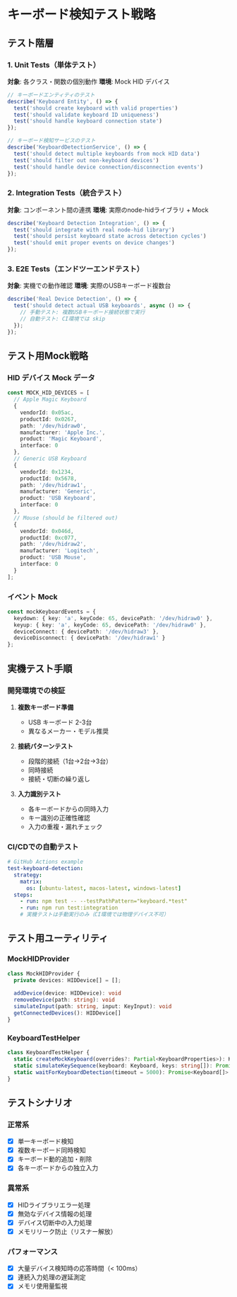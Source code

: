 # キーボード検知テスト戦略

## テスト階層

### 1. Unit Tests（単体テスト）
**対象**: 各クラス・関数の個別動作
**環境**: Mock HID デバイス

```typescript
// キーボードエンティティのテスト
describe('Keyboard Entity', () => {
  test('should create keyboard with valid properties')
  test('should validate keyboard ID uniqueness')
  test('should handle keyboard connection state')
});

// キーボード検知サービスのテスト  
describe('KeyboardDetectionService', () => {
  test('should detect multiple keyboards from mock HID data')
  test('should filter out non-keyboard devices')
  test('should handle device connection/disconnection events')
});
```

### 2. Integration Tests（統合テスト）
**対象**: コンポーネント間の連携
**環境**: 実際のnode-hidライブラリ + Mock

```typescript
describe('Keyboard Detection Integration', () => {
  test('should integrate with real node-hid library')
  test('should persist keyboard state across detection cycles')
  test('should emit proper events on device changes')
});
```

### 3. E2E Tests（エンドツーエンドテスト）
**対象**: 実機での動作確認
**環境**: 実際のUSBキーボード複数台

```typescript
describe('Real Device Detection', () => {
  test('should detect actual USB keyboards', async () => {
    // 手動テスト: 複数USBキーボード接続状態で実行
    // 自動テスト: CI環境では skip
  });
});
```

## テスト用Mock戦略

### HID デバイス Mock データ
```typescript
const MOCK_HID_DEVICES = [
  // Apple Magic Keyboard
  {
    vendorId: 0x05ac,
    productId: 0x0267,
    path: '/dev/hidraw0',
    manufacturer: 'Apple Inc.',
    product: 'Magic Keyboard',
    interface: 0
  },
  // Generic USB Keyboard
  {
    vendorId: 0x1234,
    productId: 0x5678, 
    path: '/dev/hidraw1',
    manufacturer: 'Generic',
    product: 'USB Keyboard',
    interface: 0
  },
  // Mouse (should be filtered out)
  {
    vendorId: 0x046d,
    productId: 0xc077,
    path: '/dev/hidraw2', 
    manufacturer: 'Logitech',
    product: 'USB Mouse',
    interface: 0
  }
];
```

### イベント Mock
```typescript
const mockKeyboardEvents = {
  keydown: { key: 'a', keyCode: 65, devicePath: '/dev/hidraw0' },
  keyup: { key: 'a', keyCode: 65, devicePath: '/dev/hidraw0' },
  deviceConnect: { devicePath: '/dev/hidraw3' },
  deviceDisconnect: { devicePath: '/dev/hidraw1' }
};
```

## 実機テスト手順

### 開発環境での検証
1. **複数キーボード準備**
   - USB キーボード 2-3台
   - 異なるメーカー・モデル推奨
   
2. **接続パターンテスト**
   - 段階的接続（1台→2台→3台）
   - 同時接続
   - 接続・切断の繰り返し

3. **入力識別テスト**
   - 各キーボードからの同時入力
   - キー識別の正確性確認
   - 入力の重複・漏れチェック

### CI/CDでの自動テスト
```yaml
# GitHub Actions example
test-keyboard-detection:
  strategy:
    matrix:
      os: [ubuntu-latest, macos-latest, windows-latest]
  steps:
    - run: npm test -- --testPathPattern="keyboard.*test"
    - run: npm run test:integration
    # 実機テストは手動実行のみ（CI環境では物理デバイス不可）
```

## テスト用ユーティリティ

### MockHIDProvider
```typescript
class MockHIDProvider {
  private devices: HIDDevice[] = [];
  
  addDevice(device: HIDDevice): void
  removeDevice(path: string): void  
  simulateInput(path: string, input: KeyInput): void
  getConnectedDevices(): HIDDevice[]
}
```

### KeyboardTestHelper
```typescript
class KeyboardTestHelper {
  static createMockKeyboard(overrides?: Partial<KeyboardProperties>): Keyboard
  static simulateKeySequence(keyboard: Keyboard, keys: string[]): Promise<void>
  static waitForKeyboardDetection(timeout = 5000): Promise<Keyboard[]>
}
```

## テストシナリオ

### 正常系
- [x] 単一キーボード検知
- [x] 複数キーボード同時検知  
- [x] キーボード動的追加・削除
- [x] 各キーボードからの独立入力

### 異常系
- [x] HIDライブラリエラー処理
- [x] 無効なデバイス情報の処理
- [x] デバイス切断中の入力処理
- [x] メモリリーク防止（リスナー解放）

### パフォーマンス
- [x] 大量デバイス検知時の応答時間（< 100ms）
- [x] 連続入力処理の遅延測定
- [x] メモリ使用量監視